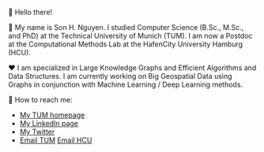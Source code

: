 :wave: Hello there!

:boy: My name is Son H. Nguyen. I studied Computer Science (B.Sc., M.Sc., and PhD) at the Technical University of Munich (TUM). I am now a Postdoc at the Computational Methods Lab at the HafenCity University Hamburg (HCU).

:heart: I am specialized in Large Knowledge Graphs and Efficient Algorithms and Data Structures. I am currently working on Big Geospatial Data using Graphs in conjunction with Machine Learning / Deep Learning methods.

:muscle: How to reach me:

+ [My TUM homepage](https://www.asg.ed.tum.de/en/gis/our-team/former-staff/son-h-nguyen/)
+ [My LinkedIn page](https://www.linkedin.com/in/son-h-nguyen/)
+ [My Twitter](https://twitter.com/son_hnguyen)
+ [Email TUM](mailto:son.nguyen@tum.de) [Email HCU](mailto:son.nguyen@hcu-hamburg.de)

<!---
Son-HNguyen/Son-HNguyen is a ✨ special ✨ repository because its `README.md` (this file) appears on your GitHub profile.
You can click the Preview link to take a look at your changes.
--->
